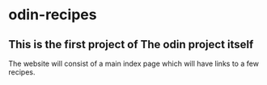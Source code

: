 # odin-recipes
## This is the first project of The odin project itself
The website will consist of a main index page which will have links to a few recipes.